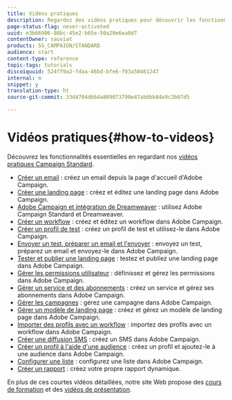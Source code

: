 ```yaml
---
title: Vidéos pratiques
description: Regardez des vidéos pratiques pour découvrir les fonctionnalités essentielles d'Adobe Campaign.
page-status-flag: never-activated
uuid: e3b66906-80bc-45e2-b65e-50a20e6ea0d7
contentOwner: sauviat
products: SG_CAMPAIGN/STANDARD
audience: start
content-type: reference
topic-tags: tutorials
discoiquuid: 524ff9a2-fdaa-46bd-bfe6-f03a50461247
internal: n
snippet: y
translation-type: ht
source-git-commit: 33d4704d664a809073790e47ab6bb84e9c2b07d5

---
```



# Vidéos pratiques{#how-to-videos}

Découvrez les fonctionnalités essentielles en regardant nos [vidéos pratiques Campaign Standard](https://docs.adobe.com/content/help/en/campaign-learn/campaign-standard-tutorials/overview.html).

* [Créer un email](https://video.tv.adobe.com/v/23721?captions=fre_fr) : créez un email depuis la page d&#39;accueil d&#39;Adobe Campaign.
* [Créer une landing page](https://video.tv.adobe.com/v/24093?captions=fre_fr) : créez et éditez une landing page dans Adobe Campaign.
* [Adobe Campaign et intégration de Dreamweaver](https://video.tv.adobe.com/v/23121?captions=fre_fr) : utilisez Adobe Campaign Standard et Dreamweaver.
* [Créer un workflow](https://video.tv.adobe.com/v/23937?captions=fre_fr) : créez et éditez un workflow dans Adobe Campaign.
* [Créer un profil de test](https://video.tv.adobe.com/v/24094?captions=fre_fr) : créez un profil de test et utilisez-le dans Adobe Campaign.
* [Envoyer un test, préparer un email et l&#39;envoyer](https://video.tv.adobe.com/v/24013/?captions=fre_fr) : envoyez un test, préparez un email et envoyez-le dans Adobe Campaign.
* [Tester et publier une landing page](https://video.tv.adobe.com/v/24092?captions=fre_fr) : testez et publiez une landing page dans Adobe Campaign.
* [Gérer les permissions utilisateur](https://video.tv.adobe.com/v/24671?captions=fre_fr) : définissez et gérez les permissions dans Adobe Campaign.
* [Gérer un service et des abonnements](https://video.tv.adobe.com/v/24673?captions=fre_fr) : créez un service et gérez ses abonnements dans Adobe Campaign.
* [Gérer les campagnes](https://video.tv.adobe.com/v/24672?captions=fre_fr) : gérez une campagne dans Adobe Campaign.
* [Gérer un modèle de landing page](https://video.tv.adobe.com/v/25200?captions=fre_fr) : créez et gérez un modèle de landing page dans Adobe Campaign.
* [Importer des profils avec un workflow](https://video.tv.adobe.com/v/24993?captions=fre_fr) : importez des profils avec un workflow dans Adobe Campaign.
* [Créer une diffusion SMS](https://video.tv.adobe.com/v/25265?captions=fre_fr) : créez un SMS dans Adobe Campaign.
* [Créer un profil à l&#39;aide d&#39;une audience](https://video.tv.adobe.com/v/18463?captions=fre_fr) : créez un profil et ajoutez-le à une audience dans Adobe Campaign.
* [Configurer une liste](https://video.tv.adobe.com/v/25288?captions=fre_fr) : configurez une liste dans Adobe Campaign.
* [Créer un rapport](https://video.tv.adobe.com/v/25264?captions=fre_fr) : créez votre propre rapport dynamique.

En plus de ces courtes vidéos détaillées, notre site Web propose des [cours de formation](https://training.adobe.com/training/courses.html) et des [vidéos de présentation](https://www.adobe.com/training/video.html).
